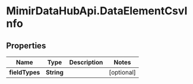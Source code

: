 # MimirDataHubApi.DataElementCsvInfo

## Properties
Name | Type | Description | Notes
------------ | ------------- | ------------- | -------------
**fieldTypes** | **String** |  | [optional] 


